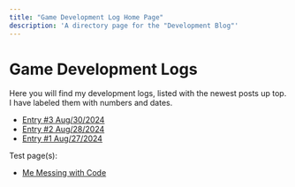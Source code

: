 ```yaml
---
title: "Game Development Log Home Page"
description: 'A directory page for the "Development Blog"'
---
```


# Game Development Logs

Here you will find my development logs, listed with the newest posts up top. I have labeled them with numbers and dates.

<ul>
<li><a href="/devlog/aug-30-2024">Entry #3 Aug/30/2024</a></li>
<li><a href="/devlog/aug-28-2024">Entry #2 Aug/28/2024</a></li>
<li><a href="/devlog/aug-27-2024">Entry #1 Aug/27/2024</a></li>
</ul>

Test page(s):

<ul><li><a href="/devlog/coding-experiment">Me Messing with Code</a></li></ul>
